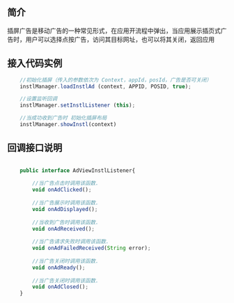 ## 简介

  插屏广告是移动广告的一种常见形式，在应用开流程中弹出，当应用展示插页式广告时，用户可以选择点按广告，访问其目标网址，也可以将其关闭，返回应用
  
## 接入代码实例
```javascript
    //初始化插屏（传入的参数依次为 Context，appId，posId，广告是否可关闭）
    instlManager.loadInstlAd (context, APPID, POSID, true);

    //设置监听回调	 
    instlManager.setInstlListener (this);

    //当成功收到广告时 初始化插屏布局
    instlManager.showInstl(context)

```

## 回调接口说明
```javascript

	public interface AdViewInstlListener{
    
		//当广告点击时调用该函数. 
   		void onAdClicked();
	
		//当广告展示时调用该函数. 
		void onAdDisplayed();
	
		//当收到广告时调用该函数. 
		void onAdReceived();
	
		//当广告请求失败时调用该函数. 
		void onAdFailedReceived(String error);
	
		//当广告关闭时调用该函数. 
		void onAdReady();
	
		//当广告关闭时调用该函数. 
		void onAdClosed();
	}

```
